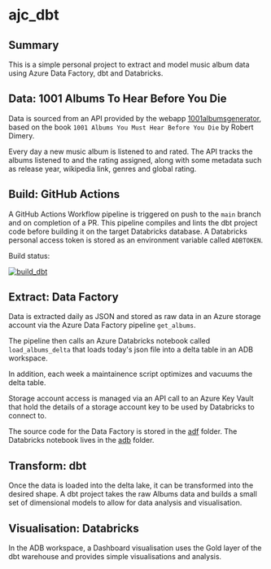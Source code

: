 # ajc_dbt

## Summary

This is a simple personal project to extract and model music album data using Azure Data Factory, dbt and Databricks.

## Data: 1001 Albums To Hear Before You Die

Data is sourced from an API provided by the webapp [1001albumsgenerator](https://1001albumsgenerator.com/), based on
the book `1001 Albums You Must Hear Before You Die` by Robert Dimery.

Every day a new music album is listened to and rated. The API tracks the albums listened to and the rating assigned,
along with some metadata such as release year, wikipedia link, genres and global rating.

## Build: GitHub Actions

A GitHub Actions Workflow pipeline is triggered on push to the `main` branch and on completion of a PR. This pipeline
compiles and lints the dbt project code before building it on the target Databricks database. A Databricks personal
access token is stored as an environment variable called `ADBTOKEN`.

Build status:

[![build_dbt](https://github.com/andrewcrosher/ajc_dbt/actions/workflows/build_dbt.yml/badge.svg)](https://github.com/andrewcrosher/ajc_dbt/actions/workflows/build_dbt.yml)

## Extract: Data Factory

Data is extracted daily as JSON and stored as raw data in an Azure storage account via the Azure Data Factory
pipeline `get_albums`.

The pipeline then calls an Azure Databricks notebook called `load_albums_delta` that loads today's json file into a 
delta table in an ADB workspace. 

In addition, each week a maintainence script optimizes and vacuums the delta table.

Storage account access is managed via an API call to an Azure Key Vault that hold the details of a storage account
key to be used by Databricks to connect to.

The source code for the Data Factory is stored in the [adf](./adf/) folder. The Databricks notebook lives in the
[adb](/adb/) folder.

## Transform: dbt

Once the data is loaded into the delta lake, it can be transformed into the desired shape. A dbt project takes the
raw Albums data and builds a small set of dimensional models to allow for data analysis and
visualisation. 

## Visualisation: Databricks

In the ADB workspace, a Dashboard visualisation uses the Gold layer of the dbt warehouse and provides simple
visualisations and analysis.
